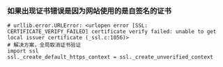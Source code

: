 ### 
###
###
### 如果出现证书错误是因为网站使用的是自签名的证书
    # urllib.error.URLError: <urlopen error [SSL: CERTIFICATE_VERIFY_FAILED] certificate verify failed: unable to get local issuer certificate (_ssl.c:1056)>
    # 解决方案，全局取消证书验证
    import ssl
    ssl._create_default_https_context = ssl._create_unverified_context

    
